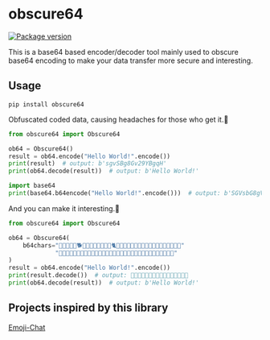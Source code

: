 # obscure64
[![Package version](https://img.shields.io/pypi/v/obscure64?color=%2334D058&label=pypi%20package)](https://pypi.python.org/pypi/obscure64)

This is a base64 based encoder/decoder tool mainly used to obscure base64 encoding to make your data transfer more secure and
interesting.

## Usage

```shell
pip install obscure64
```
Obfuscated coded data, causing headaches for those who get it.🤕
```py
from obscure64 import Obscure64

ob64 = Obscure64()
result = ob64.encode("Hello World!".encode())
print(result)  # output: b'sgvSBg8Gv29YBgqH'
print(ob64.decode(result))  # output: b'Hello World!'

import base64
print(base64.b64encode("Hello World!".encode()))  # output: b'SGVsbG8gV29ybGQh'
```

And you can make it interesting.🤔

```py
from obscure64 import Obscure64

ob64 = Obscure64(
    b64chars="🙈🙉🙊🐒🐶🐕🐩🐺🐱😹😻😼🙀😿🐈🐯🐅🐴🐎🐮🐂🐃🐄🐷🐖🐗🐽🐑🐐🐪🐘🐭🐀"
             "🐹🐰🐇🐻🐨🐼🐾🐔🐓🐣🐤🐥🐧🐸🐊🐢🐍🐲🐉🐳🐋🐬🐠🐡🐙🐚🐌🐛🐜🐝🐞🦋"
)
result = ob64.encode("Hello World!".encode())
print(result.decode())  # output: 🐎🐩🐃🐥🐑🐩🐛🐀🐃🐬🐜🐲🐑🐩🐅🐹
print(ob64.decode(result))  # output: b'Hello World!'
```

## Projects inspired by this library

[Emoji-Chat](https://github.com/vvanglro/Emoji-Chat)

